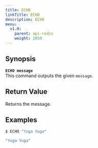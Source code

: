 ```yaml
---
title: ECHO
linkTitle: ECHO
description: ECHO
menu:
  v1.0:
    parent: api-redis
    weight: 2050
---
```


## Synopsis
<b>`ECHO message`</b><br>
This command outputs the given `message`.

## Return Value
Returns the message.

## Examples
```{.sh .copy .separator-dollar}
$ ECHO "Yuga Yuga"
```
```sh
"Yuga Yuga"
```

